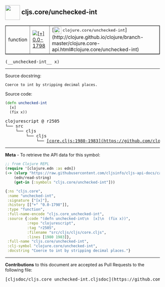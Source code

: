 ## <img width="48px" valign="middle" src="http://i.imgur.com/Hi20huC.png"> cljs.core/unchecked-int

 <table border="1">
<tr>

<td>function</td>
<td><a href="https://github.com/cljsinfo/cljs-api-docs/tree/0.0-1798"><img valign="middle" alt="[+] 0.0-1798" src="https://img.shields.io/badge/+-0.0--1798-lightgrey.svg"></a> </td>
<td>
[<img height="24px" valign="middle" src="http://i.imgur.com/1GjPKvB.png"> <samp>clojure.core/unchecked-int</samp>](http://clojure.github.io/clojure/branch-master/clojure.core-api.html#clojure.core/unchecked-int)
</td>
</tr>
</table>

 <samp>
(__unchecked-int__ x)<br>
</samp>

---




Source docstring:

```
Coerce to int by stripping decimal places.
```

Source code:

```clj
(defn unchecked-int
  [x]
  (fix x))
```

 <pre>
clojurescript @ r2505
└── src
    └── cljs
        └── cljs
            └── <ins>[core.cljs:1980-1983](https://github.com/clojure/clojurescript/blob/r2505/src/cljs/cljs/core.cljs#L1980-L1983)</ins>
</pre>


---

__Meta__ - To retrieve the API data for this symbol:

```clj
;; from Clojure REPL
(require '[clojure.edn :as edn])
(-> (slurp "https://raw.githubusercontent.com/cljsinfo/cljs-api-docs/catalog/cljs-api.edn")
    (edn/read-string)
    (get-in [:symbols "cljs.core/unchecked-int"]))
```

```clj
{:ns "cljs.core",
 :name "unchecked-int",
 :signature ["[x]"],
 :history [["+" "0.0-1798"]],
 :type "function",
 :full-name-encode "cljs.core_unchecked-int",
 :source {:code "(defn unchecked-int\n  [x]\n  (fix x))",
          :repo "clojurescript",
          :tag "r2505",
          :filename "src/cljs/cljs/core.cljs",
          :lines [1980 1983]},
 :full-name "cljs.core/unchecked-int",
 :clj-symbol "clojure.core/unchecked-int",
 :docstring "Coerce to int by stripping decimal places."}

```

---

__Contributions__ to this document are accepted as Pull Requests to the following file:

 <pre>
[cljsdoc/cljs.core_unchecked-int.cljsdoc](https://github.com/cljsinfo/cljs-api-docs/blob/master/cljsdoc/cljs.core_unchecked-int.cljsdoc)
</pre>

